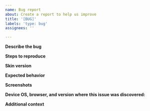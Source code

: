 ```yaml
---
name: Bug report
about: Create a report to help us improve
title: '[BUG]'
labels: 'type: bug'
assignees: ''

---
```


**Describe the bug**
<!-- A clear and concise description of what the bug is. -->

**Steps to reproduce**
<!-- Steps to reproduce the behavior:
1. Go to '...'
2. Click on '....'
3. Scroll down to '....'
4. See error -->

**Skin version**
<!--Which Skin version are you using? -->

**Expected behavior**
<!-- A clear and concise description of what you expected to happen. -->

**Screenshots**
<!-- If applicable, add screenshots to help explain your problem. -->

**Device OS, browser, and version where this issue was discovered:**
<!-- Add details -->

**Additional context**
<!-- Add any other context about the problem here. -->
